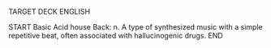 TARGET DECK
ENGLISH

START
Basic
Acid house
Back: n. A type of synthesized music with a simple repetitive beat, often associated with hallucinogenic drugs.
END
